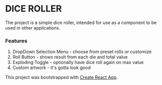 # DICE ROLLER
The project is a simple dice roller, intended for use as a component to be used in other applications.

### Features
1. DropDown Selection Menu - choose from preset rolls or customize
2. Roll Button - shows result from each die and total value
3. Exploding Toggle - optionally have dice roll again on max value
4. Custom artwork - it's gotta look good

This project was bootstrapped with [Create React App](https://github.com/facebook/create-react-app).
